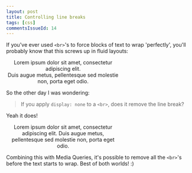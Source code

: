 ```yaml
---
layout: post
title: Controlling line breaks
tags: [css]
commentsIssueId: 14
---
```


If you've ever used `<br>`'s to force blocks of text to wrap 'perfectly', you'll probably know that this screws up in fluid layouts:

<div style="width:22em; text-align:center;" class="well">Lorem ipsum dolor sit amet, consectetur adipiscing elit.<br> Duis augue metus, pellentesque sed molestie non, porta eget odio.</div>

So the other day I was wondering:
 > If you apply `display: none` to a `<br>`, does it remove the line break?

Yeah it does!
<div style="width:22em; text-align:center;" class="well">Lorem ipsum dolor sit amet, consectetur adipiscing elit.<br style="display:none"> Duis augue metus, pellentesque sed molestie non, porta eget odio.</div>

Combining this with Media Queries, it's possible to remove all the `<br>`'s before the text starts to wrap. Best of both worlds! :)
